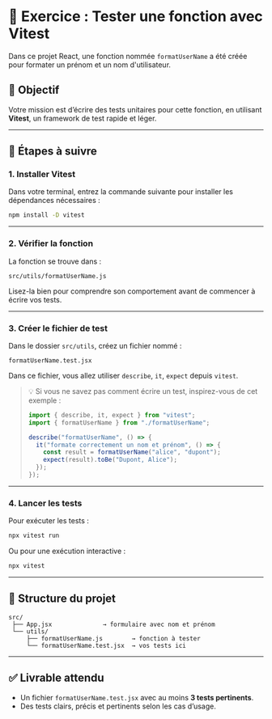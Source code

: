 # 🧪 Exercice : Tester une fonction avec Vitest

Dans ce projet React, une fonction nommée `formatUserName` a été créée pour formater un prénom et un nom d'utilisateur.

## 🎯 Objectif

Votre mission est d’écrire des tests unitaires pour cette fonction, en utilisant **Vitest**, un framework de test rapide et léger.

---

## 🚀 Étapes à suivre

### 1. Installer Vitest

Dans votre terminal, entrez la commande suivante pour installer les dépendances nécessaires :

```bash
npm install -D vitest
```

---

### 2. Vérifier la fonction

La fonction se trouve dans :

```
src/utils/formatUserName.js
```

Lisez-la bien pour comprendre son comportement avant de commencer à écrire vos tests.

---

### 3. Créer le fichier de test

Dans le dossier `src/utils`, créez un fichier nommé :

```
formatUserName.test.jsx
```

Dans ce fichier, vous allez utiliser `describe`, `it`, `expect` depuis `vitest`.

> 💡 Si vous ne savez pas comment écrire un test, inspirez-vous de cet exemple :
>
> ```js
> import { describe, it, expect } from "vitest";
> import { formatUserName } from "./formatUserName";
>
> describe("formatUserName", () => {
>   it("formate correctement un nom et prénom", () => {
>     const result = formatUserName("alice", "dupont");
>     expect(result).toBe("Dupont, Alice");
>   });
> });
> ```

---

### 4. Lancer les tests

Pour exécuter les tests :

```bash
npx vitest run
```

Ou pour une exécution interactive :

```bash
npx vitest
```

---

## 📁 Structure du projet

```
src/
 ├── App.jsx              → formulaire avec nom et prénom
 └── utils/
     ├── formatUserName.js        → fonction à tester
     └── formatUserName.test.jsx  → vos tests ici
```

---

## ✅ Livrable attendu

* Un fichier `formatUserName.test.jsx` avec au moins **3 tests pertinents**.
* Des tests clairs, précis et pertinents selon les cas d’usage.
